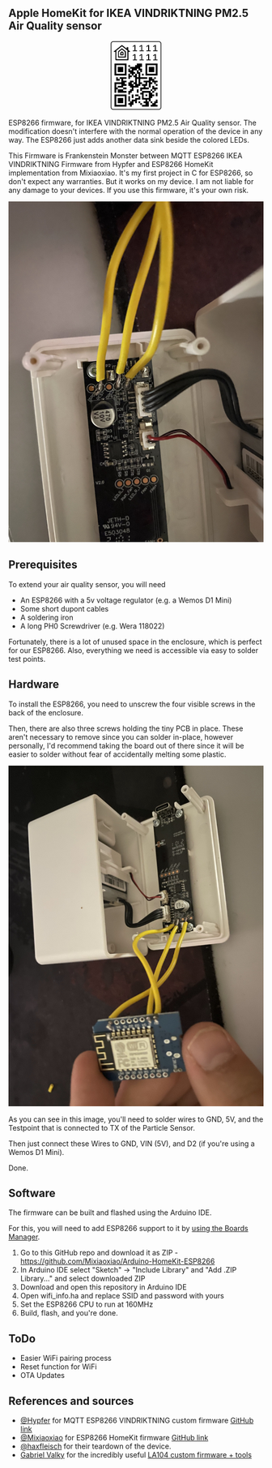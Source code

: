 <p align="center"><h2>Apple HomeKit for IKEA VINDRIKTNING PM2.5 Air Quality sensor</h2></p>


<div align="center"><img src="./img/qrcode.svg" alt="pair_code" width="100"/></div>

ESP8266 firmware, for IKEA VINDRIKTNING PM2.5 Air Quality sensor.
The modification doesn't interfere with the normal operation of the device in any way.
The ESP8266 just adds another data sink beside the colored LEDs.

This Firmware is Frankenstein Monster between MQTT ESP8266 IKEA VINDRIKTNING Firmware from Hypfer and ESP8266 HomeKit implementation from Mixiaoxiao. 
It's my first project in C for ESP8266, so don't expect any warranties. But it works on my device. 
I am not liable for any damage to your devices. If you use this firmware, it's your own risk.

![welcome_picture](./img/IMG_0499.jpg)

## Prerequisites

To extend your air quality sensor, you will need

- An ESP8266 with a 5v voltage regulator (e.g. a Wemos D1 Mini)
- Some short dupont cables
- A soldering iron
- A long PH0 Screwdriver (e.g. Wera 118022)

Fortunately, there is a lot of unused space in the enclosure, which is perfect for our ESP8266.
Also, everything we need is accessible via easy to solder test points.

## Hardware

To install the ESP8266, you need to unscrew the four visible screws in the back of the enclosure.

Then, there are also three screws holding the tiny PCB in place. These aren't necessary to remove since you can solder
in-place, however personally, I'd recommend taking the board out of there since it will be easier to solder without fear
of accidentally melting some plastic.

![board](./img/IMG_0502.jpg)

As you can see in this image, you'll need to solder wires to GND, 5V, and the Testpoint that is connected to TX of the
Particle Sensor.

Then just connect these Wires to GND, VIN (5V), and D2 (if you're using a Wemos D1 Mini).

Done.

## Software

The firmware can be built and flashed using the Arduino IDE.

For this, you will need to add ESP8266 support to it by [using the Boards Manager](https://github.com/esp8266/Arduino#installing-with-boards-manager).

1. Go to this GitHub repo and download it as ZIP - https://github.com/Mixiaoxiao/Arduino-HomeKit-ESP8266
2. In Arduino IDE select "Sketch" -> "Include Library" and "Add .ZIP Library..." and select downloaded ZIP
3. Download and open this repository in Arduino IDE
4. Open wifi_info.ha and replace SSID and password with yours
5. Set the ESP8266 CPU to run at 160MHz
3. Build, flash, and you're done.


## ToDo

- Easier WiFi pairing process
- Reset function for WiFi
- OTA Updates

## References and sources

- [@Hypfer](https://twitter.com/hypfer?lang=en) for MQTT ESP8266 VINDRIKTNING custom firmware [GitHub link](https://github.com/Hypfer/esp8266-vindriktning-particle-sensor)
- [@Mixiaoxiao](https://twitter.com/haxfleisch) for ESP8266 HomeKit firmware [GitHub link](https://github.com/Mixiaoxiao/Arduino-HomeKit-ESP8266)
- [@haxfleisch](https://twitter.com/haxfleisch) for their teardown of the device.
- [Gabriel Valky](https://github.com/gabonator) for the incredibly useful [LA104 custom firmware + tools](https://github.com/gabonator/LA104)
